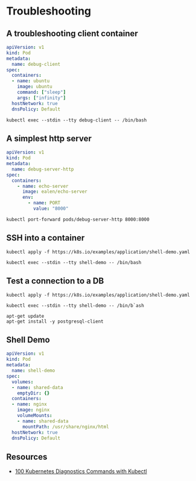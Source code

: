 # Troubleshooting

## A troubleshooting client container

```yaml
apiVersion: v1
kind: Pod
metadata:
  name: debug-client
spec:
  containers:
  - name: ubuntu
    image: ubuntu
    command: ["sleep"]
    args: ["infinity"]
  hostNetwork: true
  dnsPolicy: Default
```

```shell
kubectl exec --stdin --tty debug-client -- /bin/bash
```

## A simplest http server

```yaml
apiVersion: v1
kind: Pod
metadata:
  name: debug-server-http
spec:
  containers:
    - name: echo-server
      image: ealen/echo-server
      env:
        - name: PORT
          value: "8000"
```

```shell
kubectl port-forward pods/debug-server-http 8000:8000
```

## SSH into a container

```shell
kubectl apply -f https://k8s.io/examples/application/shell-demo.yaml
```

```shell
kubectl exec --stdin --tty shell-demo -- /bin/bash
```

## Test a connection to a DB

```shell
kubectl apply -f https://k8s.io/examples/application/shell-demo.yaml
```

```shell
kubectl exec --stdin --tty shell-demo -- /bin/b`ash
```

```shell
apt-get update
apt-get install -y postgresql-client
````

## Shell Demo

```yaml
apiVersion: v1
kind: Pod
metadata:
  name: shell-demo
spec:
  volumes:
  - name: shared-data
    emptyDir: {}
  containers:
  - name: nginx
    image: nginx
    volumeMounts:
    - name: shared-data
      mountPath: /usr/share/nginx/html
  hostNetwork: true
  dnsPolicy: Default
```

## Resources

* [100 Kubernetes Diagnostics Commands with Kubectl](https://medium.com/stream-zero/100-kubernetes-diagnostics-commands-with-kubectl-a0cb7f9f0d6e)
